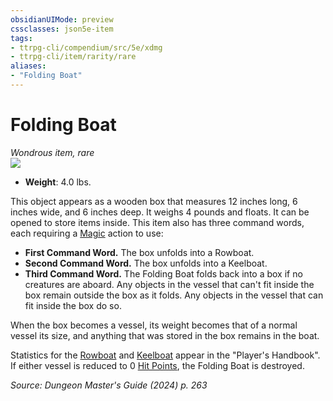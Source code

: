 ```yaml
---
obsidianUIMode: preview
cssclasses: json5e-item
tags:
- ttrpg-cli/compendium/src/5e/xdmg
- ttrpg-cli/item/rarity/rare
aliases: 
- "Folding Boat"
---
```

# Folding Boat
*Wondrous item, rare*  
![](Mechanics/items/img/folding-boat.webp#right)

- **Weight**: 4.0 lbs.

This object appears as a wooden box that measures 12 inches long, 6 inches wide, and 6 inches deep. It weighs 4 pounds and floats. It can be opened to store items inside. This item also has three command words, each requiring a [Magic](Mechanics/rules/actions.md#Magic) action to use:

- **First Command Word.** The box unfolds into a Rowboat.  
- **Second Command Word.** The box unfolds into a Keelboat.  
- **Third Command Word.** The Folding Boat folds back into a box if no creatures are aboard. Any objects in the vessel that can't fit inside the box remain outside the box as it folds. Any objects in the vessel that can fit inside the box do so.  

When the box becomes a vessel, its weight becomes that of a normal vessel its size, and anything that was stored in the box remains in the boat.

Statistics for the [Rowboat](Mechanics/items/rowboat-xphb.md) and [Keelboat](Mechanics/items/keelboat-xphb.md) appear in the "Player's Handbook". If either vessel is reduced to 0 [Hit Points](Mechanics/rules/variant-rules/hit-points-xphb.md), the Folding Boat is destroyed.

*Source: Dungeon Master's Guide (2024) p. 263*